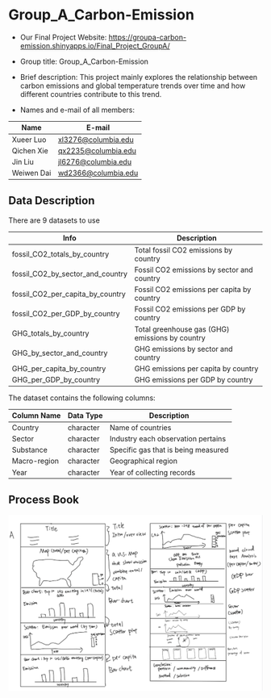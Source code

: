 # Group_A_Carbon-Emission
- Our Final Project Website: https://groupa-carbon-emission.shinyapps.io/Final_Project_GroupA/
 
- Group title: Group_A_Carbon-Emission

- Brief description: This project mainly explores the relationship between carbon emissions and global temperature trends over time and how different countries contribute to this trend.

- Names and e-mail of all members: 

|  Name   | E-mail  |
|  ---   | ---  |
|  Xueer Luo   | xl3276@columbia.edu  |
|  Qichen Xie  | qx2235@columbia.edu  |
| Jin Liu  | jl6276@columbia.edu |
| Weiwen Dai | wd2366@columbia.edu |

## Data Description
There are 9 datasets to use

| Info                  | Description |
|-------------------------------|-------------|
| fossil_CO2_totals_by_country  | Total fossil CO2 emissions by country |
| fossil_CO2_by_sector_and_country | Fossil CO2 emissions by sector and country |
| fossil_CO2_per_capita_by_country | Fossil CO2 emissions per capita by country |
| fossil_CO2_per_GDP_by_country | Fossil CO2 emissions per GDP by country |
| GHG_totals_by_country | Total greenhouse gas (GHG) emissions by country |
| GHG_by_sector_and_country | GHG emissions by sector and country |
| GHG_per_capita_by_country | GHG emissions per capita by country |
| GHG_per_GDP_by_country | GHG emissions per GDP by country |

The dataset contains the following columns:

| Column Name | Data Type | Description |
|-------------|-----------|-------------|
| Country     | character | Name of countries |
| Sector      | character | Industry each observation pertains |
| Substance   | character | Specific gas that is being measured |
| Macro-region| character | Geographical region |
| Year        | character | Year of collecting records |

## Process Book
![Process Book](ProcessBook/ProcessBook_GroupA.png)


